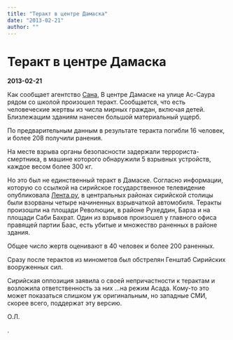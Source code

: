 ```yaml
---
title: "Теракт в центрe Дамаска"
date: "2013-02-21"
author: ""
---
```


# Теракт в центрe Дамаска

**2013-02-21** 

Как сообщает агентство [Сана](http://sana.sy/rus/341/2013/02/21/468520.htm), В центре Дамаске на улице Ас-Саура рядом со школой произошел теракт. Сообщается, что есть человеческие жертвы из числа мирных граждан, включая детей. Близлежащим зданиям нанесен большой материальный ущерб.

По предварительным данным в результате теракта погибли 16 человек, и более 208 получили ранения.

На месте взрыва органы безопасности задержали террориста-смертника, в машине которого обнаружили 5 взрывных устройств, каждое весом более 300 кг.

Но это был не единственный теракт в Дамаске. Согласно информации, которую со ссылкой на сирийское государственное телевидение опубликовала [Лента.ру](http://lenta.ru/news/2013/02/21/dead/), в центральных районах сирийской столицы были взорваны четыре начиненных взрывчаткой автомобиля. Теракты произошли на площади Революции, в районе Рухеддин, Барза и на площади Саби Бахрат. Один из взрывов произошел у главного офиса правящей партии Баас, есть убитые и множество раненных в районе здания.

Общее число жертв оценивают в 40 человек и более 200 раненных.

Сразу после терактов из минометов был обстрелян Генштаб Сирийских вооруженных сил.

Сирийская оппозиция заявила о своей непричастности к терактам и возложила ответственность за них ...на режим Асада. Кому-то это может показаться слишком уж оригинальным, но западные СМИ, скорее всего, поддержат эту версию.

О.Л.

.